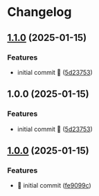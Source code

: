 # Changelog

## [1.1.0](https://github.com/martadams89/webtop-sftp/compare/v1.0.0...v1.1.0) (2025-01-15)

### Features

- initial commit :rocket: ([5d23753](https://github.com/martadams89/webtop-sftp/commit/5d237530902c66b90a04b346a99122eaf27c5bd8))

## 1.0.0 (2025-01-15)

### Features

- initial commit :rocket: ([5d23753](https://github.com/martadams89/webtop-sftp/commit/5d237530902c66b90a04b346a99122eaf27c5bd8))

## [1.0.0](https://github.com/martadams89/webtop-sftp/compare/v1.2.0...v1.3.0) (2025-01-15)

### Features

- :rocket: initial commit ([fe9099c](https://github.com/martadams89/webtop-sftp/commit/fe9099c18cc0188ec884b97b5d2510b3d179ea8e))
